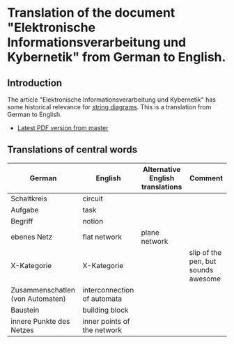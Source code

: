 
# Translation of the document "Elektronische Informationsverarbeitung und Kybernetik" from German to English.

## Introduction

The article "Elektronische Informationsverarbeitung und Kybernetik" has some historical relevance for [string diagrams](https://ncatlab.org/nlab/show/string+diagram). This is a translation from German to English.

* [Latest PDF version from master](https://github.com/drever/hotz-translation/blob/master/hotz.pdf)
## Translations of central words

| German | English | Alternative English translations | Comment|
| -------|---------|----------------------------------|--------|
| Schaltkreis|circuit|||
| Aufgabe| task|||
| Begriff | notion |||
| ebenes Netz | flat network| plane network ||
| X-Kategorie | X-Kategorie | | slip of the pen, but sounds awesome|
| Zusammenschatlen (von Automaten) | interconnection of automata | | |
| Baustein | building block| | |
| innere Punkte des Netzes | inner points of the network | | |
